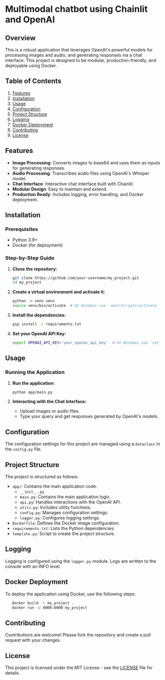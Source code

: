 # Multimodal chatbot using Chainlit and OpenAI

## Overview

This is a robust application that leverages OpenAI's powerful models for processing images and audio, and generating responses via a chat interface. This project is designed to be modular, production-friendly, and deployable using Docker.

## Table of Contents

1. [Features](#features)
2. [Installation](#installation)
3. [Usage](#usage)
4. [Configuration](#configuration)
5. [Project Structure](#project-structure)
6. [Logging](#logging)
7. [Docker Deployment](#docker-deployment)
8. [Contributing](#contributing)
9. [License](#license)

## Features

- **Image Processing**: Converts images to base64 and uses them as inputs for generating responses.
- **Audio Processing**: Transcribes audio files using OpenAI's Whisper model.
- **Chat Interface**: Interactive chat interface built with Chainlit.
- **Modular Design**: Easy to maintain and extend.
- **Production Ready**: Includes logging, error handling, and Docker deployment.

## Installation

### Prerequisites

- Python 3.9+
- Docker (for deployment)

### Step-by-Step Guide

1. **Clone the repository:**
    ```sh
    git clone https://github.com/your-username/my_project.git
    cd my_project
    ```

2. **Create a virtual environment and activate it:**
    ```sh
    python -m venv venv
    source venv/bin/activate  # On Windows use `venv\Scripts\activate`
    ```

3. **Install the dependencies:**
    ```sh
    pip install -r requirements.txt
    ```

4. **Set your OpenAI API Key:**
    ```sh
    export OPENAI_API_KEY='your_openai_api_key'  # On Windows use `set OPENAI_API_KEY=your_openai_api_key`
    ```

## Usage

### Running the Application

1. **Run the application:**
    ```sh
    python app/main.py
    ```

2. **Interacting with the Chat Interface:**
    - Upload images or audio files.
    - Type your query and get responses generated by OpenAI's models.

## Configuration

The configuration settings for this project are managed using a `dataclass` in the `config.py` file.

## Project Structure

The project is structured as follows:

- `app/`: Contains the main application code.
  - `__init__.py`
  - `main.py`: Contains the main application logic.
  - `api.py`: Handles interactions with the OpenAI API.
  - `utils.py`: Includes utility functions.
  - `config.py`: Manages configuration settings.
  - `logger.py`: Configures logging settings.
- `Dockerfile`: Defines the Docker image configuration.
- `requirements.txt`: Lists the Python dependencies.
- `template.py`: Script to create the project structure.

## Logging

Logging is configured using the `logger.py` module. Logs are written to the console with an INFO level.

## Docker Deployment

To deploy the application using Docker, use the following steps:
```sh
   docker build -t my_project .
   docker run -p 8000:8000 my_project
```

## Contributing

Contributions are welcome! Please fork the repository and create a pull request with your changes.

## License

This project is licensed under the MIT License - see the [LICENSE](LICENSE) file for details.

